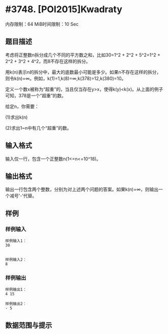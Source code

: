 # #3748. [POI2015]Kwadraty

内存限制：64 MiB时间限制：10 Sec

## 题目描述

考虑将正整数n拆分成几个不同的平方数之和，比如30=1^2 + 2^2 + 5^2=1^2 + 2^2 + 3^2 + 4^2，而8不存在这样的拆分。

用k(n)表示n的拆分中，最大的底数最小可能是多少。如果n不存在这样的拆分，则令k(n)=&infin;。例如，k(1)=1,k(8)=&infin;,k(378)=12,k(380)=10。

定义一个数x被称为&ldquo;超重&rdquo;的，当且仅当存在y>x，使得k(y)<k(x)。从上面的例子可知，378是一个&ldquo;超重&rdquo;的数。

给定n，你需要：

(1)求出k(n)

(2)求出1~n中有几个&ldquo;超重&rdquo;的数。

## 输入格式

输入仅一行，包含一个正整数n(1<=n<=10^18)。

## 输出格式

输出一行包含两个整数，分别为对上述两个问题的答案。如果k(n)=&infin;，则输出一个减号'-'代替。

## 样例

### 样例输入

    
    样例输入1：
    30
    
    
    样例输入2：
    8
    

### 样例输出

    
    样例输出1：
    4 15
    
    样例输出2：
    - 5
    
    

## 数据范围与提示
